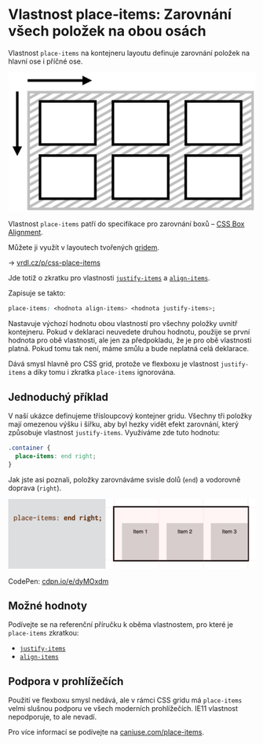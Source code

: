 # Vlastnost place-items: Zarovnání všech položek na obou osách

Vlastnost `place-items` na kontejneru layoutu definuje zarovnání položek na hlavní ose i příčné ose.

<div class="connected" markdown="1">

![CSS vlastnost place-items](../dist/images/medium/vdlayout/css-place-items-schema.png)

<div class="web-only" markdown="1">

Vlastnost `place-items` patří do specifikace pro zarovnání boxů – [CSS Box Alignment](css-box-alignment.md).

Můžete ji využít v layoutech tvořených [gridem](css-grid.md).

</div>

<div class="ebook-only" markdown="1">

→ [vrdl.cz/p/css-place-items](https://www.vzhurudolu.cz/prirucka/css-place-items)

</div>

</div>

Jde totiž o zkratku pro vlastnosti [`justify-items`](css-justify-items.md) a [`align-items`](css-align-items.md).

Zapisuje se takto:

```css
place-items: <hodnota align-items> <hodnota justify-items>;
```

Nastavuje výchozí hodnotu obou vlastností pro všechny položky uvnitř kontejneru. Pokud v deklaraci neuvedete druhou hodnotu, použije se první hodnota pro obě vlastnosti, ale jen za předpokladu, že je pro obě vlastnosti platná. Pokud tomu tak není, máme smůlu a bude neplatná celá deklarace.

<!-- AdSnippet -->

Dává smysl hlavně pro CSS grid, protože ve flexboxu je vlastnost `justify-items` a díky tomu i zkratka `place-items` ignorována.

## Jednoduchý příklad

V naší ukázce definujeme třísloupcový kontejner gridu. Všechny tři položky mají omezenou výšku i šířku, aby byl hezky vidět efekt zarovnání, který způsobuje vlastnost `justify-items`. Využíváme zde tuto hodnotu:

```css
.container {
  place-items: end right;
}
```

Jak jste asi poznali, položky zarovnáváme svisle dolů (`end`) a vodorovně doprava (`right`).

<p><img src="../dist/images/original/vdlayout/css-place-items-end-right.png" width="1920" height="540"  alt="place-items: end right v Chrome při zapnutém grid overlay"></p>

CodePen: [cdpn.io/e/dyMOxdm](https://codepen.io/machal/pen/dyMOxdm?editors=1100)

## Možné hodnoty

Podívejte se na referenční příručku k oběma vlastnostem, pro které je `place-items` zkratkou:

- [`justify-items`](css-justify-items.md)
- [`align-items`](css-align-items.md)

## Podpora v prohlížečích

Použití ve flexboxu smysl nedává, ale v rámci CSS gridu má `place-items` velmi slušnou podporu ve všech moderních prohlížečích. IE11 vlastnost nepodporuje, to ale nevadí.

Pro více informací se podívejte na [caniuse.com/place-items](https://caniuse.com/#search=place-items).

<!-- AdSnippet -->
